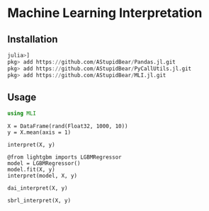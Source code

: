 # Machine Learning Interpretation

## Installation

```julia
julia>]
pkg> add https://github.com/AStupidBear/Pandas.jl.git
pkg> add https://github.com/AStupidBear/PyCallUtils.jl.git
pkg> add https://github.com/AStupidBear/MLI.jl.git
```

## Usage

```julia
using MLI
```

```
X = DataFrame(rand(Float32, 1000, 10))
y = X.mean(axis = 1)
```

```
interpret(X, y)
```

```
@from lightgbm imports LGBMRegressor
model = LGBMRegressor()
model.fit(X, y)
interpret(model, X, y)
```

```
dai_interpret(X, y)
```

```
sbrl_interpret(X, y)
```